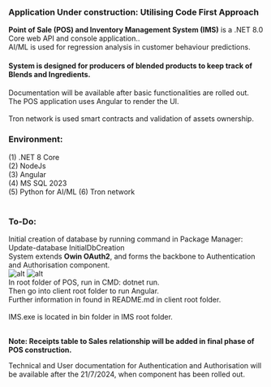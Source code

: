<h3><b>Application Under construction: Utilising Code First Approach</b></h3>
<b>Point of Sale (POS) and Inventory Management System (IMS)</b> is a .NET 8.0 Core web API and console application.</b>. <br />
AI/ML is used for regression analysis in customer behaviour predictions.
<h4>System is designed for producers of blended products to keep track of Blends and Ingredients.</h4>
Documentation will be available after basic functionalities are rolled out.</br />
The POS application uses Angular to render the UI.<br /><br />
Tron network is used smart contracts and validation of assets ownership.
<h3>Environment:</h3>

(1) .NET 8 Core
<br />
(2) NodeJs
<br />
(3) Angular
<br />
(4) MS SQL 2023
<br />
(5) Python for AI/ML
(6) Tron network
<br />
<br />
<h3>To-Do:</h3>

Initial creation of database by running command in Package Manager: Update-database InitialDbCreation <br />
System extends <b>Owin OAuth2</b>, and forms the backbone to Authentication and Authorisation component. <br />
![alt ](https://github.com/kiet1375/POS_IMS/blob/main/POS/imgs/POS_IMS.jpg)
![alt ](https://github.com/kiet1375/POS_IMS/blob/main/POS/imgs/AspIdentity.jpg)
<br />
In root folder of POS, run in CMD:
dotnet run.
<br /> 
Then go into client root folder to run Angular. <br />
Further information in found in README.md in client root folder.<br /><br />
IMS.exe is located in bin folder in IMS root folder.<br/> <br/>

<b>Note: Receipts table to Sales relationship will be added in final phase of POS construction.</b>

Technical and User documentation for Authentication and Authorisation will be available after the 21/7/2024, when component has been rolled out.






